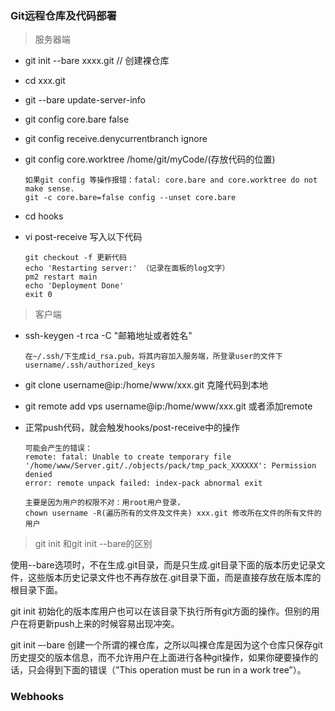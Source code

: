 ### Git远程仓库及代码部署

> 服务器端

- git init --bare xxxx.git  // 创建裸仓库
- cd xxx.git
- git --bare update-server-info
- git config core.bare false
- git config receive.denycurrentbranch ignore
- git config core.worktree /home/git/myCode/(存放代码的位置)
    ```
    如果git config 等操作报错：fatal: core.bare and core.worktree do not make sense.
    git -c core.bare=false config --unset core.bare
    ```

- cd hooks
- vi post-receive 写入以下代码
    ```
    git checkout -f 更新代码
    echo 'Restarting server:' （记录在面板的log文字）
    pm2 restart main
    echo 'Deployment Done'
    exit 0
    ```
> 客户端

- ssh-keygen -t rca -C "邮箱地址或者姓名"
    ```
    在~/.ssh/下生成id_rsa.pub，将其内容加入服务端，所登录user的文件下username/.ssh/authorized_keys
    ```
- git clone username@ip:/home/www/xxx.git 克隆代码到本地
- git remote add vps username@ip:/home/www/xxx.git 或者添加remote

- 正常push代码，就会触发hooks/post-receive中的操作
    ```
    可能会产生的错误：
    remote: fatal: Unable to create temporary file '/home/www/Server.git/./objects/pack/tmp_pack_XXXXXX': Permission denied
    error: remote unpack failed: index-pack abnormal exit

    主要是因为用户的权限不对：用root用户登录，
    chown username -R(遍历所有的文件及文件夹) xxx.git 修改所在文件的所有文件的用户
    ```
> git init 和git init --bare的区别

使用--bare选项时，不在生成.git目录，而是只生成.git目录下面的版本历史记录文件，这些版本历史记录文件也不再存放在.git目录下面，而是直接存放在版本库的根目录下面。

git init 初始化的版本库用户也可以在该目录下执行所有git方面的操作。但别的用户在将更新push上来的时候容易出现冲突。

git init –-bare 创建一个所谓的裸仓库，之所以叫裸仓库是因为这个仓库只保存git历史提交的版本信息，而不允许用户在上面进行各种git操作，如果你硬要操作的话，只会得到下面的错误（”This operation must be run in a work tree”）。

### Webhooks
